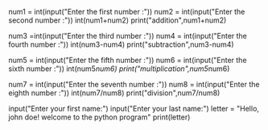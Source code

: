 num1 = int(input("Enter the first number :"))
num2 = int(input("Enter the second number :"))
int(num1+num2)
print("addition",num1+num2)

num3 =int(input("Enter the third number :"))
num4 = int(input("Enter the fourth number :"))
int(num3-num4)
print("subtraction",num3-num4)

num5 = int(input("Enter the fifth number :"))
num6 = int(input("Enter the sixth number :"))
int(num5*num6)
print("multiplication",num5*num6)

num7 = int(input("Enter the seventh number :"))
num8 = int(input("Enter the eighth number :"))
int(num7/num8)
print("division",num7/num8)


input("Enter your first name:")
input("Enter your last name:")
letter = "Hello, john doe! welcome to the python program"
print(letter)



